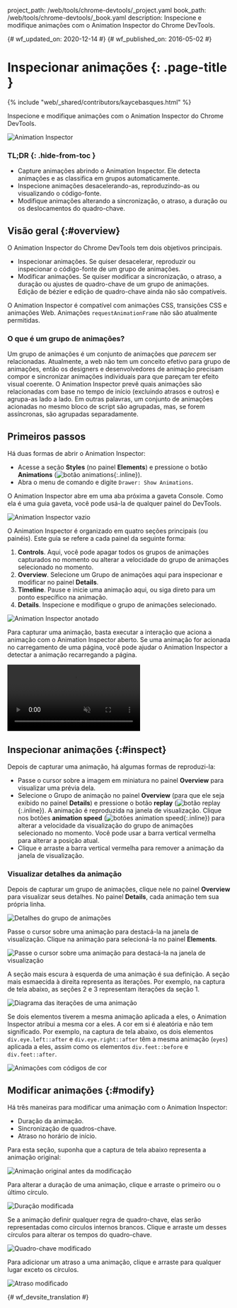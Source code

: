 project_path: /web/tools/chrome-devtools/_project.yaml
book_path: /web/tools/chrome-devtools/_book.yaml
description: Inspecione e modifique animações com o Animation Inspector do Chrome DevTools.

{# wf_updated_on: 2020-12-14 #}
{# wf_published_on: 2016-05-02 #}

# Inspecionar animações {: .page-title }

{% include "web/_shared/contributors/kaycebasques.html" %}

Inspecione e modifique animações com o Animation Inspector
do Chrome DevTools.

![Animation Inspector](imgs/animation-inspector.png)


### TL;DR {: .hide-from-toc }
- Capture animações abrindo o Animation Inspector. Ele detecta animações e as classifica em grupos automaticamente.
- Inspecione animações desacelerando-as, reproduzindo-as ou visualizando o código-fonte.
- Modifique animações alterando a sincronização, o atraso, a duração ou os deslocamentos do quadro-chave.


## Visão geral {:#overview}

O Animation Inspector do Chrome DevTools tem dois objetivos principais. 

* Inspecionar animações. Se quiser desacelerar, reproduzir ou inspecionar o 
  código-fonte de um grupo de animações. 
* Modificar animações. Se quiser modificar a sincronização, o atraso, a duração ou 
  ajustes de quadro-chave de um grupo de animações. Edição de bézier e edição 
  de quadro-chave ainda não são compatíveis. 

O Animation Inspector é compatível com animações CSS,
transições CSS e animações Web. Animações `requestAnimationFrame` não
são atualmente permitidas.

### O que é um grupo de animações?

Um grupo de animações é um conjunto de animações que 
*parecem* ser relacionadas. Atualmente, a web não tem um conceito efetivo
para grupo de animações, então os designers e desenvolvedores de animação precisam compor 
e sincronizar animações individuais para que pareçam ter efeito visual 
coerente. O Animation Inspector prevê quais animações são relacionadas com base 
no tempo de início (excluindo atrasos e outros) e agrupa-as lado a lado.
Em outras palavras, um conjunto de animações acionadas no mesmo bloco de script 
são agrupadas, mas, se forem assíncronas, são agrupadas 
separadamente. 

## Primeiros passos

Há duas formas de abrir o Animation Inspector:

* Acesse a seção **Styles** (no painel **Elements**) e pressione o botão 
  **Animations** (![botão 
animations](imgs/animations-button.png){:.inline}). 
* Abra o menu de comando e digite `Drawer: Show Animations`. 

O Animation Inspector abre em uma aba próxima a gaveta Console. Como ela
é uma guia gaveta, você pode usá-la de qualquer painel do DevTools. 

![Animation Inspector vazio](imgs/empty-ai.png)

O Animation Inspector é organizado em quatro seções principais (ou painéis). Este
guia se refere a cada painel da seguinte forma:

1. **Controls**. Aqui, você pode apagar todos os grupos de animações
   capturados no momento ou alterar a velocidade do grupo de animações selecionado no momento.
2. **Overview**. Selecione um Grupo de animações aqui para inspecionar 
  e modificar no painel **Details**.
3. **Timeline**. Pause e inicie uma animação aqui, ou siga direto para um ponto 
  específico na animação.
4. **Details**. Inspecione e modifique o
   grupo de animações selecionado. 

![Animation Inspector anotado](imgs/annotated-animation-inspector.png)

Para capturar uma animação, basta executar a interação que aciona a
animação com o Animation Inspector aberto. Se uma animação for acionada 
no carregamento de uma página, você pode ajudar o Animation Inspector a detectar a animação 
recarregando a página. 

<video src="animations-img/capture-animations.mp4"
       autoplay loop muted controls></video>

## Inspecionar animações {:#inspect}

Depois de capturar uma animação, há algumas formas de reproduzi-la:

* Passe o cursor sobre a imagem em miniatura no painel **Overview** para visualizar uma prévia dela.
* Selecione o Grupo de animação no painel **Overview** (para que ele seja exibido
  no painel **Details**) e pressione o botão **replay**
  (![botão replay](imgs/replay-button.png){:.inline}). A animação é
  reproduzida na janela de visualização.
  Clique nos botões **animation speed** (![botões animation 
  speed](imgs/animation-speed-buttons.png){:.inline}) para alterar a velocidade 
  da visualização do grupo de animações selecionado no momento. Você pode usar a barra 
  vertical vermelha para alterar a posição atual. 
* Clique e arraste a barra vertical vermelha para remover a animação da janela de visualização. 

### Visualizar detalhes da animação

Depois de capturar um grupo de animações, clique nele no painel **Overview** para 
visualizar seus detalhes. No painel **Details**, cada animação tem
sua própria linha. 

![Detalhes do grupo de animações](imgs/animation-group-details.png)

Passe o cursor sobre uma animação para destacá-la na janela de visualização. Clique na animação
para selecioná-la no painel **Elements**. 

![Passe o cursor sobre uma animação para destacá-la na 
janela de visualização](imgs/highlight-animation.png)

A seção mais escura à esquerda de uma animação é sua definição. A seção mais
esmaecida à direita representa as iterações. Por exemplo, na captura 
de tela abaixo, as seções 2 e 3 representam iterações da seção 1. 

![Diagrama das iterações de uma animação](imgs/animation-iterations.png)

Se dois elementos tiverem a mesma animação aplicada a eles, o Animation 
Inspector atribui a mesma cor a eles. A cor em si é aleatória e não 
tem significado.
Por exemplo, na captura de tela abaixo, os dois elementos `div.eye.left::after` 
e `div.eye.right::after` têm a mesma animação (`eyes`) aplicada a eles, 
assim como os elementos `div.feet::before` e `div.feet::after`. 

![Animações com códigos de cor](imgs/color-coded-animations.png)

## Modificar animações {:#modify}

Há três maneiras para modificar uma animação com o Animation Inspector:

* Duração da animação.
* Sincronização de quadros-chave.
* Atraso no horário de início.

Para esta seção, suponha que a captura de tela abaixo representa a animação
original:

![Animação original antes da modificação](imgs/modify-original.png)

Para alterar a duração de uma animação, clique e arraste o primeiro ou o último 
círculo.

![Duração modificada](imgs/modify-duration.png)

Se a animação definir qualquer regra de quadro-chave, elas serão representadas como
círculos internos brancos. Clique e arraste um desses círculos para alterar os tempos do 
quadro-chave.

![Quadro-chave modificado](imgs/modify-keyframe.png)

Para adicionar um atraso a uma animação, clique e arraste para qualquer lugar exceto os 
círculos. 

![Atraso modificado](imgs/modify-delay.png)


{# wf_devsite_translation #}
